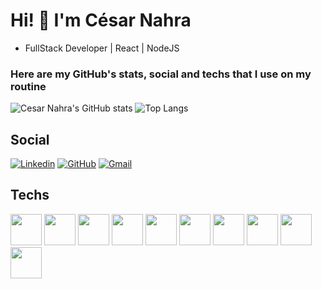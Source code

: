 # Hi! 👋 I'm César Nahra 
 - FullStack Developer | React | NodeJS

### Here are my GitHub's stats, social and techs that I use on my routine

![Cesar Nahra's GitHub stats](https://github-readme-stats.vercel.app/api?username=CesarNahra&show_icons=true&theme=transparent&border_color=dfdfdf&hide_title=true)
![Top Langs](https://github-readme-stats.vercel.app/api/top-langs/?username=CesarNahra&layout=compact&border_color=dfdfdf)


## Social
[![Linkedin](https://img.shields.io/badge/LinkedIn-0077B5?style=for-the-badge&logo=linkedin&logoColor=white)](https://www.linkedin.com/in/c%C3%A9sar-sant-anna-nahra-bb52b9256/)
[![GitHub](https://img.shields.io/badge/GitHub-100000?style=for-the-badge&logo=github&logoColor=white)](https://github.com/cesarnahra/)
[![Gmail](https://img.shields.io/badge/Gmail-D14836?style=for-the-badge&logo=gmail&logoColor=white)]()


## Techs

<div display='inline-block'>
    <img widht='50' height='50' src="https://cdn.jsdelivr.net/gh/devicons/devicon/icons/html5/html5-plain.svg" />
    <img widht='50' height='50' src="https://cdn.jsdelivr.net/gh/devicons/devicon/icons/css3/css3-plain.svg" />
    <img widht='50' height='50' src="https://cdn.jsdelivr.net/gh/devicons/devicon/icons/react/react-original.svg" />
    <img widht='50' height='50' src="https://cdn.jsdelivr.net/gh/devicons/devicon/icons/nodejs/nodejs-original.svg" />
    <img widht='50' height='50' src="https://cdn.jsdelivr.net/gh/devicons/devicon/icons/javascript/javascript-original.svg" />
    <img widht='50' height='50' src="https://cdn.jsdelivr.net/gh/devicons/devicon/icons/postgresql/postgresql-plain.svg" />
    <img widht='50' height='50' src="https://cdn.jsdelivr.net/gh/devicons/devicon/icons/bootstrap/bootstrap-plain.svg" />
    <img widht='50' height='50' src="https://cdn.jsdelivr.net/gh/devicons/devicon/icons/express/express-original.svg" />
    <img widht='50' height='50' src="https://cdn.jsdelivr.net/gh/devicons/devicon/icons/sequelize/sequelize-original.svg" />
    <img widht='50' height='50' src="https://cdn.jsdelivr.net/gh/devicons/devicon/icons/docker/docker-plain.svg" />
</div>